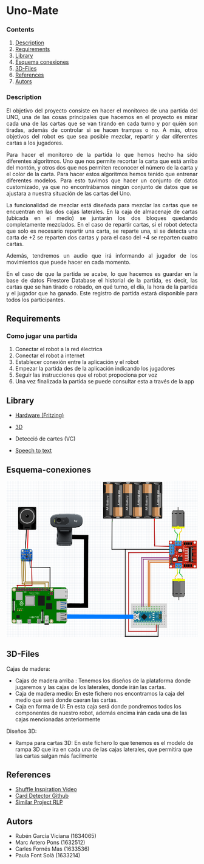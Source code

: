 # Uno-Mate
### Contents

1. [Description](#description)
2. [Requirements](#requirements)
3. [Library](#library)
4. [Esquema conexiones](#Esquema-conexiones)
5. [3D-Files](#3D-Files)
6. [References](#references)
7. [Autors](#3D-Files)


### Description
<div style="text-align: justify;">

El objetivo del proyecto consiste en hacer el monitoreo de una partida del UNO, una de las cosas principales que hacemos en el proyecto es mirar cada una de las cartas que se van tirando en cada turno y por quién son tiradas, además de controlar si se hacen trampas o no. A más, otros objetivos del robot es que sea posible mezclar, repartir y dar diferentes cartas a los jugadores.

Para hacer el monitoreo de la partida lo que hemos hecho ha sido diferentes algoritmos. Uno que nos permite recortar la carta que está arriba del montón, y otros dos que nos permiten reconocer el número de la carta y el color de la carta.
Para hacer estos algoritmos hemos tenido que entrenar diferentes modelos. Para esto tuvimos que hacer un conjunto de datos customizado, ya que no encontrábamos ningún conjunto de datos que se ajustara a nuestra situación de las cartas del Uno. 

La funcionalidad de mezclar está diseñada para mezclar las cartas que se encuentran en las dos cajas laterales. En la caja de almacenaje de cartas (ubicada en el medio) se juntarán los dos bloques quedando completamente mezclados.
En el caso de repartir cartas, si el robot detecta que solo es necesario repartir una carta, se reparte una, si se detecta una carta de +2 se reparten dos cartas y para el caso del +4  se reparten  cuatro cartas.

Además, tendremos un audio que irá informando al jugador de los movimientos que puede hacer en cada momento.

En el caso de que la partida se acabe, lo que hacemos es guardar en la base de datos Firestore Database el historial de la partida, es decir, las cartas que se han tirado o robado, en qué turno, el día, la hora de la partida y el jugador que ha ganado. Este registro de partida estará disponible para todos los  participantes.

</div>


## Requirements
### Como jugar una partida

 1. Conectar el robot a la red électrica
 2. Conectar el robot a internet
 3. Establecer conexión entre la aplicación y el robot
 4. Empezar la partida des de la aplicación indicando los jugadores
 5. Seguir las instrucciones que el robot propociona por voz
 6. Una vez finalizada la partida se puede consultar esta a través de la app


## Library

- [Hardware (Fritzing)](https://github.com/PaulaFont/Uno-Mate/tree/main/Fritzing)

- [3D](https://www.tinkercad.com/)

- Detecció de cartes (VC)

- [Speech to text](https://cloud.google.com/speech-to-text/?hl=es&utm_source=google&utm_medium=cpc&utm_campaign=emea-es-all-es-dr-bkws-all-all-trial-e-gcp-1707574&utm_content=text-ad-none-any-DEV_c-CRE_593880918158-ADGP_Hybrid+%7C+BKWS+-+EXA+%7C+Txt+-+AI+And+Machine+Learning+-+Speech+to+Text+-+v1-KWID_43700053288209417-kwd-21425535976-userloc_20270&utm_term=KW_google%20speech%20to%20text-NET_g-PLAC_&&gad_source=1&gclid=CjwKCAjw8diwBhAbEiwA7i_sJRV1cr_KDYNgeVYz4GjR6m7_OZMuziSL3FX58t5i6XlOnxXAtUswKRoCR_wQAvD_BwE&gclsrc=aw.ds)

## Esquema-conexiones

![Image text](https://github.com/PaulaFont/Uno-Mate/blob/main/Fritzing/Esquema_conexiones_UnoMate.png)


## 3D-Files

Cajas de madera:
- Cajas de madera arriba : Tenemos los diseños de la plataforma donde jugaremos y las cajas de los laterales, donde irán las cartas.
- Caja de madera medio: En este fichero nos encontramos la caja del medio que será donde caeran las cartas.
- Caja en forma de U: En esta caja será donde pondremos todos los componentes de nuestro robot, además encima irán cada una de las cajas mencionadas anteriormente

Diseños 3D:
- Rampa para cartas 3D: En este fichero lo que tenemos es el modelo de rampa 3D que ira en cada una de las cajas laterales, que permitira que las cartas salgan más facilmente



## References
- [Shuffle Inspiration Video](https://www.youtube.com/watch?v=kTARmpW6t8g)
- [Card Detector Github](https://github.com/EdjeElectronics/OpenCV-Playing-Card-Detector)
- [Similar Project RLP](https://rlpengineeringschooluab2023.wordpress.com/2023/06/06/slapbot/)


## Autors

- Rubén García Viciana (1634065)
- Marc Artero Pons (1632512)
- Carles Fornés Mas (1633536)
- Paula Font Solà (1633214)
